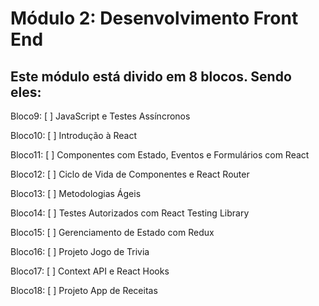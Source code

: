 # Módulo 2: Desenvolvimento Front End

## Este módulo está divido em 8 blocos. Sendo eles:

Bloco9: [ ] JavaScript e Testes Assíncronos

Bloco10: [ ] Introdução à React

Bloco11: [ ] Componentes com Estado, Eventos e Formulários com React

Bloco12: [ ] Ciclo de Vida de Componentes e React Router

Bloco13: [ ] Metodologias Ágeis

Bloco14: [ ] Testes Autorizados com React Testing Library

Bloco15: [ ] Gerenciamento de Estado com Redux

Bloco16: [ ] Projeto Jogo de Trivia 

Bloco17: [ ] Context API e React Hooks

Bloco18: [ ] Projeto App de Receitas 

